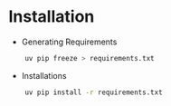 # Installation
* Generating Requirements
```bash
    uv pip freeze > requirements.txt
```
* Installations
```bash
    uv pip install -r requirements.txt
```
